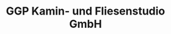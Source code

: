 ---
title: "GGP Kamin- und Fliesenstudio GmbH"
url: /berlin/ggp-kamin-und-fliesenstudio-gmbh/
shop: Kamine & Öfen
---
